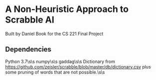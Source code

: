 # A Non-Heuristic Approach to Scrabble AI
Built by Daniel Book for the CS 221 Final Project

## Dependencies
Python 3.7\s\s
numpy\s\s
gaddag\s\s
Dictionary from https://github.com/zeisler/scrabble/blob/master/db/dictionary.csv plus some pruning of words that are not possible.\s\s